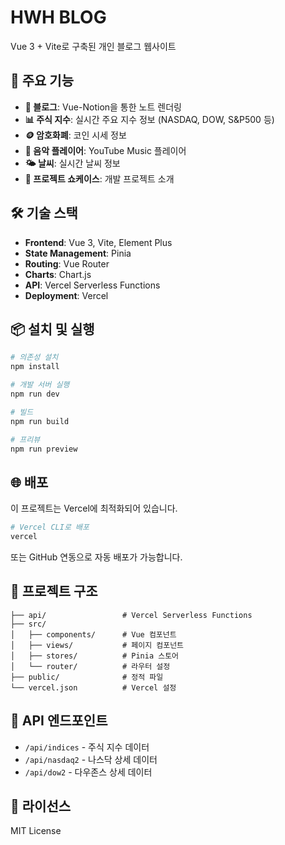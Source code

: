 # HWH BLOG

Vue 3 + Vite로 구축된 개인 블로그 웹사이트

## 🚀 주요 기능

- **📝 블로그**: Vue-Notion을 통한 노트 렌더링
- **📊 주식 지수**: 실시간 주요 지수 정보 (NASDAQ, DOW, S&P500 등)
- **🪙 암호화폐**: 코인 시세 정보
- **🎵 음악 플레이어**: YouTube Music 플레이어
- **🌤️ 날씨**: 실시간 날씨 정보
- **🚀 프로젝트 쇼케이스**: 개발 프로젝트 소개

## 🛠️ 기술 스택

- **Frontend**: Vue 3, Vite, Element Plus
- **State Management**: Pinia
- **Routing**: Vue Router
- **Charts**: Chart.js
- **API**: Vercel Serverless Functions
- **Deployment**: Vercel

## 📦 설치 및 실행

```bash
# 의존성 설치
npm install

# 개발 서버 실행
npm run dev

# 빌드
npm run build

# 프리뷰
npm run preview
```

## 🌐 배포

이 프로젝트는 Vercel에 최적화되어 있습니다.

```bash
# Vercel CLI로 배포
vercel
```

또는 GitHub 연동으로 자동 배포가 가능합니다.

## 📁 프로젝트 구조

```
├── api/                 # Vercel Serverless Functions
├── src/
│   ├── components/      # Vue 컴포넌트
│   ├── views/           # 페이지 컴포넌트
│   ├── stores/          # Pinia 스토어
│   └── router/          # 라우터 설정
├── public/              # 정적 파일
└── vercel.json          # Vercel 설정
```

## 🔧 API 엔드포인트

- `/api/indices` - 주식 지수 데이터
- `/api/nasdaq2` - 나스닥 상세 데이터
- `/api/dow2` - 다우존스 상세 데이터

## 📄 라이선스

MIT License